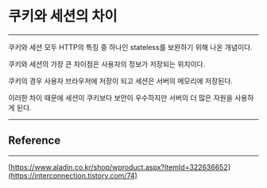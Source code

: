 # 쿠키와 세션의 차이

---

쿠키와 세션 모두 HTTP의 특징 중 하나인 stateless를 보완하기 위해 나온 개념이다.

쿠키와 세션의 가장 큰 차이점은 사용자의 정보가 저장되는 위치이다. 

쿠키의 경우 사용자 브라우저에 저장이 되고 세션은 서버의 메모리에 저장된다.

이러한 차이 때문에 세션이 쿠키보다 보안이 우수하지만 서버의 더 많은 자원을 사용하게 된다.

---
## Reference
---
[https://www.aladin.co.kr/shop/wproduct.aspx?ItemId=322636652](https://interconnection.tistory.com/74)
